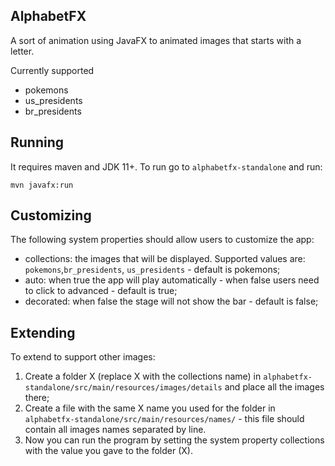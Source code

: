 AlphabetFX
--

A sort of animation using JavaFX to animated images that starts with a letter.

Currently supported

* pokemons
* us_presidents
* br_presidents

## Running

It requires maven and JDK 11+. To run go to `alphabetfx-standalone` and run:

```
mvn javafx:run
```
## Customizing

The following system properties should allow users to customize the app:

* collections: the images that will be displayed. Supported values are: `pokemons`,`br_presidents`, `us_presidents` - default is pokemons;
* auto: when true the app will play automatically - when false users need to click to advanced - default is true;
* decorated: when false the stage will not show the bar - default is false;

## Extending

To extend to support other images:

1) Create a folder X (replace X with the collections name) in `alphabetfx-standalone/src/main/resources/images/details` and place all the images there;
2) Create a file with the same X name you used for the folder in `alphabetfx-standalone/src/main/resources/names/` - this file should contain all images names separated by line.
3) Now you can run the program by setting the system property collections with the value you gave to the folder (X).

